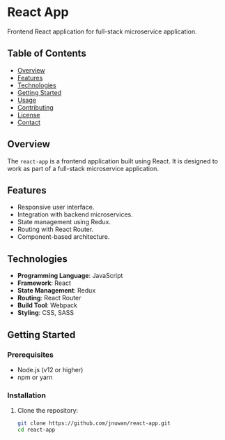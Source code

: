 # React App

Frontend React application for full-stack microservice application.

## Table of Contents

- [Overview](#overview)
- [Features](#features)
- [Technologies](#technologies)
- [Getting Started](#getting-started)
- [Usage](#usage)
- [Contributing](#contributing)
- [License](#license)
- [Contact](#contact)

## Overview

The `react-app` is a frontend application built using React. It is designed to work as part of a full-stack microservice application.

## Features

- Responsive user interface.
- Integration with backend microservices.
- State management using Redux.
- Routing with React Router.
- Component-based architecture.

## Technologies

- **Programming Language**: JavaScript
- **Framework**: React
- **State Management**: Redux
- **Routing**: React Router
- **Build Tool**: Webpack
- **Styling**: CSS, SASS

## Getting Started

### Prerequisites

- Node.js (v12 or higher)
- npm or yarn

### Installation

1. Clone the repository:
   ```bash
   git clone https://github.com/jnuwan/react-app.git
   cd react-app
